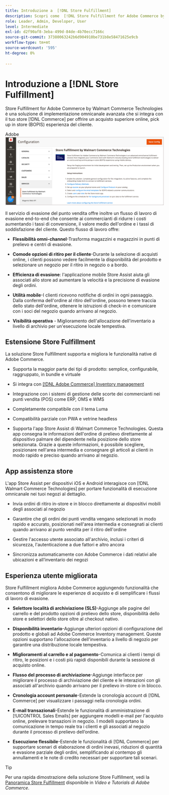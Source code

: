 ```yaml
---
title: Introduzione a  [!DNL Store Fulfillment]
description: Scopri come  [!DNL Store Fulfillment for Adobe Commerce by Walmart Commerce Technologies] supporta l'acquisto online e il ritiro in negozio (BOPIS) per i clienti. Utilizza il dispositivo mobile Store Assist per semplificare l’evasione BOPIS e l’elaborazione degli ordini per gli associati al negozio e i clienti Commerce.
role: Leader, Admin, Developer, User
level: Intermediate
exl-id: d2f90af8-3eba-499d-84de-4b70ecc7166c
source-git-commit: 37380063242b6d904910be731b8e58471625e9cb
workflow-type: tm+mt
source-wordcount: '595'
ht-degree: 0%

---
```


# Introduzione a [!DNL Store Fulfillment]

Store Fulfillment for Adobe Commerce by Walmart Commerce Technologies è una soluzione di implementazione omnicanale avanzata che si integra con il tuo store [!DNL Commerce] per offrire un acquisto superiore online, pick up in store (BOPIS) esperienza del cliente.

Adobe ![Configurazione amministrazione soluzione di evasione archivio](assets/store-fulfillment-admin-home.png)

Il servizio di evasione del punto vendita offre inoltre un flusso di lavoro di evasione end-to-end che consente ai commercianti di ridurre i costi aumentando i tassi di conversione, il valore medio dell&#39;ordine e i tassi di soddisfazione del cliente. Questo flusso di lavoro offre:

* **Flessibilità omni-channel**-Trasforma magazzini e magazzini in punti di prelievo e centri di evasione.

* **Comode opzioni di ritiro per il cliente**-Durante la selezione di acquisti online, i clienti possono vedere facilmente la disponibilità del prodotto e selezionare un negozio per il ritiro in negozio o a bordo.

* **Efficienza di evasione**: l&#39;applicazione mobile Store Assist aiuta gli associati allo store ad aumentare la velocità e la precisione di evasione degli ordini.

* **Utilità mobile**-I clienti ricevono notifiche di ordini in ogni passaggio. Dalla conferma dell&#39;ordine al ritiro dell&#39;ordine, possono tenere traccia dello stato dell&#39;ordine, ottenere le istruzioni di check-in e comunicare con i soci del negozio quando arrivano al negozio.

* **Visibilità operativa** - Miglioramento dell&#39;allocazione dell&#39;inventario a livello di archivio per un&#39;esecuzione locale tempestiva.

## Estensione Store Fulfillment

La soluzione Store Fulfillment supporta e migliora le funzionalità native di Adobe Commerce.

* Supporta la maggior parte dei tipi di prodotto: semplice, configurabile, raggruppato, in bundle e virtuale

* Si integra con [[!DNL Adobe Commerce] Inventory management](https://experienceleague.adobe.com/en/docs/commerce-admin/inventory/basics/sources-stocks)

* Integrazione con i sistemi di gestione delle scorte dei commercianti nei punti vendita (POS) come ERP, OMS e WMS

* Completamente compatibile con il tema Luma

* Compatibilità parziale con PWA e vetrine headless

* Supporta l&#39;app Store Assist di Walmart Commerce Technologies. Questa app consegna le informazioni dell&#39;ordine di prelievo direttamente al dispositivo palmare del dipendente nella posizione dello store selezionata. Grazie a queste informazioni, è possibile scegliere, posizionare nell&#39;area intermedia e consegnare gli articoli ai clienti in modo rapido e preciso quando arrivano al negozio.

## App assistenza store

L&#39;app Store Assist per dispositivi iOS e Android interagisce con [!DNL Walmart Commerce Technologies] per portare funzionalità di esecuzione omnicanale nei tuoi negozi al dettaglio.

* Invia ordini di ritiro in-store e in blocco direttamente ai dispositivi mobili degli associati al negozio

* Garantire che gli ordini dei punti vendita vengano selezionati in modo rapido e accurato, posizionati nell&#39;area intermedia e consegnati ai clienti quando arrivano al punto vendita per il ritiro dell&#39;ordine

* Gestire l&#39;accesso utente associato all&#39;archivio, inclusi i criteri di sicurezza, l&#39;autenticazione a due fattori e altro ancora

* Sincronizza automaticamente con Adobe Commerce i dati relativi alle ubicazioni e all’inventario dei negozi

## Esperienza utente migliorata

Store Fulfillment migliora Adobe Commerce aggiungendo funzionalità che consentono di migliorare le esperienze di acquisto e di semplificare i flussi di lavoro di evasione.

* **Selettore località di archiviazione (SLS)**-Aggiunge alle pagine del carrello e del prodotto opzioni di prelievo dello store, disponibilità dello store e selettori dello store oltre al checkout nativo.

* **Disponibilità inventario**-Aggiunge ulteriori opzioni di configurazione del prodotto e globali ad Adobe Commerce Inventory management. Queste opzioni supportano l&#39;allocazione dell&#39;inventario a livello di negozio per garantire una distribuzione locale tempestiva.

* **Miglioramenti al carrello e al pagamento**-Comunica ai clienti i tempi di ritiro, le posizioni e i costi più rapidi disponibili durante la sessione di acquisto online.

* **Flusso del processo di archiviazione**-Aggiunge interfacce per migliorare il processo di archiviazione del cliente e le interazioni con gli associati all&#39;archivio quando arrivano per il prelievo in-store o in blocco.

* **Cronologia account personale**-Estende la cronologia account di [!DNL Commerce] per visualizzare i passaggi nella cronologia ordini.

* **E-mail transazionali**-Estende le funzionalità di amministrazione di [!UICONTROL Sales Emails] per aggiungere modelli e-mail per l&#39;acquisto online, prelevare transazioni in negozio. I modelli supportano la comunicazione in tempo reale tra i clienti e gli associati al negozio durante il processo di prelievo dell’ordine.

* **Esecuzione flessibile**-Estende le funzionalità di [!DNL Commerce] per supportare scenari di elaborazione di ordini inevasi, riduzioni di quantità e evasione parziale degli ordini, semplificando al contempo gli annullamenti e le note di credito necessari per supportare tali scenari.

>[!TIP]
>
> Per una rapida dimostrazione della soluzione Store Fulfillment, vedi la [Panoramica Store Fulfillment](https://experienceleague.adobe.com/docs/commerce-learn/tutorials/orders/store-fulfillment.html) disponibile in _Video e Tutorials di Adobe Commerce_.


